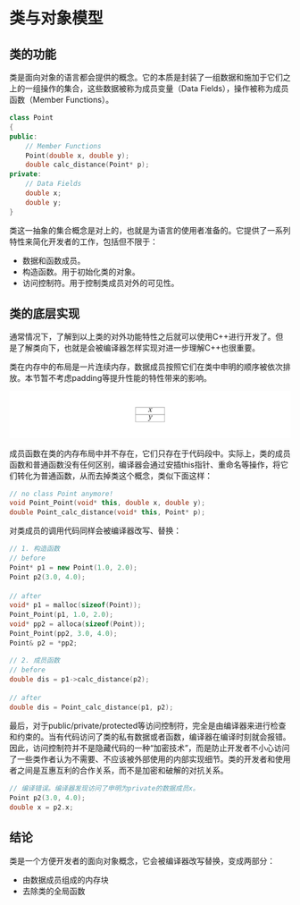 # 类与对象模型

## 类的功能

类是面向对象的语言都会提供的概念。它的本质是封装了一组数据和施加于它们之上的一组操作的集合，这些数据被称为成员变量（Data Fields），操作被称为成员函数（Member Functions）。

```cpp
class Point
{
public:
    // Member Functions
    Point(double x, double y);
    double calc_distance(Point* p);
private:
    // Data Fields
    double x;
    double y;
}
```

类这一抽象的集合概念是对上的，也就是为语言的使用者准备的。它提供了一系列特性来简化开发者的工作，包括但不限于：

* 数据和函数成员。
* 构造函数。用于初始化类的对象。
* 访问控制符。用于控制类成员对外的可见性。

## 类的底层实现

通常情况下，了解到以上类的对外功能特性之后就可以使用C++进行开发了。但是了解类向下，也就是会被编译器怎样实现对进一步理解C++也很重要。

类在内存中的布局是一片连续内存，数据成员按照它们在类中申明的顺序被依次排放。本节暂不考虑padding等提升性能的特性带来的影响。

![Class and its Data Fields in Memory](class.png)

成员函数在类的内存布局中并不存在，它们只存在于代码段中。实际上，类的成员函数和普通函数没有任何区别，编译器会通过安插this指针、重命名等操作，将它们转化为普通函数，从而去掉类这个概念，类似下面这样：

```cpp
// no class Point anymore!
void Point_Point(void* this, double x, double y);
double Point_calc_distance(void* this, Point* p);
```

对类成员的调用代码同样会被编译器改写、替换：

```cpp
// 1. 构造函数
// before
Point* p1 = new Point(1.0, 2.0);
Point p2(3.0, 4.0);

// after
void* p1 = malloc(sizeof(Point));
Point_Point(p1, 1.0, 2.0);
void* pp2 = alloca(sizeof(Point));
Point_Point(pp2, 3.0, 4.0);
Point& p2 = *pp2;
```

```cpp
// 2. 成员函数
// before
double dis = p1->calc_distance(p2);

// after
double dis = Point_calc_distance(p1, p2);
```

最后，对于public/private/protected等访问控制符，完全是由编译器来进行检查和约束的。当有代码访问了类的私有数据或者函数，编译器在编译时刻就会报错。因此，访问控制符并不是隐藏代码的一种“加密技术”，而是防止开发者不小心访问了一些类作者认为不需要、不应该被外部使用的内部实现细节。类的开发者和使用者之间是互惠互利的合作关系，而不是加密和破解的对抗关系。

```cpp
// 编译错误。编译器发现访问了申明为private的数据成员x。
Point p2(3.0, 4.0);
double x = p2.x;
```

## 结论

类是一个方便开发者的面向对象概念，它会被编译器改写替换，变成两部分：
* 由数据成员组成的内存块
* 去除类的全局函数